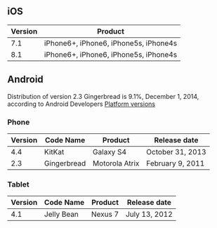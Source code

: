 ## iOS

<table class="table table-border">
<thead>
<tr>
<th>Version</th>
<th>Product</th>
</tr>
</thead>
<tbody>
<tr>
<td>7.1</td>
<td>iPhone6+, iPhone6, iPhone5s, iPhone4s</td>
</tr>
<tr>
<td>8.1</td>
<td>iPhone6+, iPhone6, iPhone5s, iPhone4s</td>
</tr>
</tbody>
</table>
 
## Android

Distribution of version 2.3 Gingerbread is 9.1%, December 1, 2014, according to Android Developers [Platform versions](http://developer.android.com/about/dashboards/index.html)

### Phone

<table class="table table-border">
<thead>
<tr>
<th>Version</th>
<th>Code Name</th>
<th>Product</th>
<th>Release date</th>
</tr>
</thead>
<tbody>
<tr>
<td>4.4</td>
<td>KitKat</td>
<td>Galaxy S4</td>
<td>October 31, 2013</td>
</tr>
<tr>
<td>2.3</td>
<td>Gingerbread</td>
<td>Motorola Atrix</td>
<td>February 9, 2011</td>
</tr>
</tbody>
</table>

### Tablet

<table class="table table-border">
<thead>
<tr>
<th>Version</th>
<th>Code Name</th>
<th>Product</th>
<th>Release date</th>
</tr>
</thead>
<tbody>
<tr>
<td>4.1</td>
<td>Jelly Bean</td>
<td>Nexus 7</td>
<td>July 13, 2012</td>
</tr>
</tbody>
</table>
